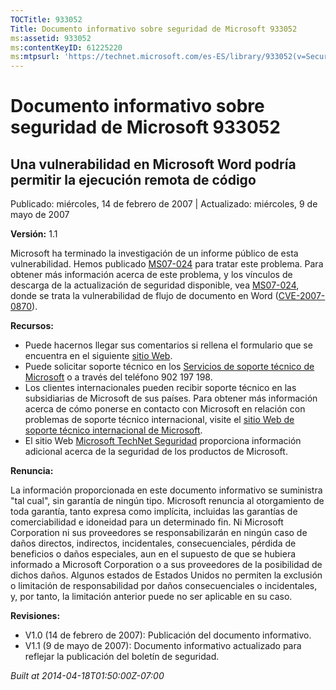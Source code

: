 ```yaml
---
TOCTitle: 933052
Title: Documento informativo sobre seguridad de Microsoft 933052
ms:assetid: 933052
ms:contentKeyID: 61225220
ms:mtpsurl: 'https://technet.microsoft.com/es-ES/library/933052(v=Security.10)'
---
```



Documento informativo sobre seguridad de Microsoft 933052
=========================================================

Una vulnerabilidad en Microsoft Word podría permitir la ejecución remota de código
----------------------------------------------------------------------------------

Publicado: miércoles, 14 de febrero de 2007 | Actualizado: miércoles, 9 de mayo de 2007

**Versión:** 1.1

Microsoft ha terminado la investigación de un informe público de esta vulnerabilidad. Hemos publicado [MS07-024](http://technet.microsoft.com/security/bulletin/ms07-024) para tratar este problema. Para obtener más información acerca de este problema, y los vínculos de descarga de la actualización de seguridad disponible, vea [MS07-024](http://technet.microsoft.com/security/bulletin/ms07-024), donde se trata la vulnerabilidad de flujo de documento en Word ([CVE-2007-0870](http://www.cve.mitre.org/cgi-bin/cvename.cgi?name=cve-2007-0870)).

**Recursos:**

-   Puede hacernos llegar sus comentarios si rellena el formulario que se encuentra en el siguiente [sitio Web](https://support.microsoft.com/common/survey.aspx?scid=sw;en;1257&amp;showpage=1&amp;ws=technet&amp;sd=tech).
-   Puede solicitar soporte técnico en los [Servicios de soporte técnico de Microsoft](http://support.microsoft.com/default.aspx?scid=fh;es-es;incidentsubmit) o a través del teléfono 902 197 198.
-   Los clientes internacionales pueden recibir soporte técnico en las subsidiarias de Microsoft de sus países. Para obtener más información acerca de cómo ponerse en contacto con Microsoft en relación con problemas de soporte técnico internacional, visite el [sitio Web de soporte técnico internacional de Microsoft](http://go.microsoft.com/fwlink/?linkid=21155).
-   El sitio Web [Microsoft TechNet Seguridad](http://www.microsoft.com/spain/technet/seguridad/default.mspx) proporciona información adicional acerca de la seguridad de los productos de Microsoft.

**Renuncia:**

La información proporcionada en este documento informativo se suministra "tal cual", sin garantía de ningún tipo. Microsoft renuncia al otorgamiento de toda garantía, tanto expresa como implícita, incluidas las garantías de comerciabilidad e idoneidad para un determinado fin. Ni Microsoft Corporation ni sus proveedores se responsabilizarán en ningún caso de daños directos, indirectos, incidentales, consecuenciales, pérdida de beneficios o daños especiales, aun en el supuesto de que se hubiera informado a Microsoft Corporation o a sus proveedores de la posibilidad de dichos daños. Algunos estados de Estados Unidos no permiten la exclusión o limitación de responsabilidad por daños consecuenciales o incidentales, y, por tanto, la limitación anterior puede no ser aplicable en su caso.

**Revisiones:**

-   V1.0 (14 de febrero de 2007): Publicación del documento informativo.
-   V1.1 (9 de mayo de 2007): Documento informativo actualizado para reflejar la publicación del boletín de seguridad.

*Built at 2014-04-18T01:50:00Z-07:00*
